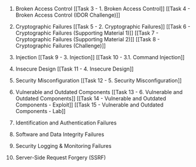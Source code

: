 1. Broken Access Control
[[Task 3 - 1. Broken Access Control]]
[[Task 4 - Broken Access Control (IDOR Challenge)]]

2. Cryptographic Failures
[[Task 5 - 2. Cryptographic Failures]]
[[Task 6 - Cryptographic Failures (Supporting Material 1)]]
[[Task 7 - Cryptographic Failures (Supporting Material 2)]]
[[Task 8 - Cryptographic Failures (Challenge)]]
3. Injection
[[Task 9 - 3. Injection]]
[[Task 10 - 3.1. Command Injection]]

4. Insecure Design
[[Task 11 - 4. Insecure Design]]

5. Security Misconfiguration
[[Task 12 - 5. Security Misconfiguration]]

6. Vulnerable and Outdated Components
[[Task 13 - 6. Vulnerable and Outdated Components]]
[[Task 14 - Vulnerable and Outdated Components - Exploit]]
[[Task 15 - Vulnerable and Outdated Components - Lab]]

7. Identification and Authentication Failures


8. Software and Data Integrity Failures


9. Security Logging & Monitoring Failures


10. Server-Side Request Forgery (SSRF)

